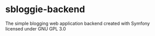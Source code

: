 sbloggie-backend
================

The simple blogging web application backend created with Symfony licensed under GNU GPL 3.0
